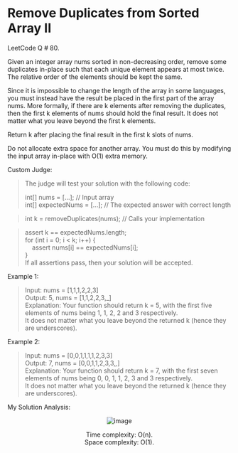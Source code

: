 # Remove Duplicates from Sorted Array II

LeetCode Q # 80.

Given an integer array nums sorted in non-decreasing order, remove some duplicates in-place such that each unique element appears at most twice. The relative order of the elements should be kept the same.

Since it is impossible to change the length of the array in some languages, you must instead have the result be placed in the first part of the array nums. More formally, if there are k elements after removing the duplicates, then the first k elements of nums should hold the final result. It does not matter what you leave beyond the first k elements.

Return k after placing the final result in the first k slots of nums.

Do not allocate extra space for another array. You must do this by modifying the input array in-place with O(1) extra memory.

Custom Judge:

> The judge will test your solution with the following code:
>
> int[] nums = [...]; // Input array</br>
> int[] expectedNums = [...]; // The expected answer with correct length

> int k = removeDuplicates(nums); // Calls your implementation

> assert k == expectedNums.length;</br>
> for (int i = 0; i < k; i++) {</br>
> &nbsp;&nbsp;&nbsp;&nbsp;assert nums[i] == expectedNums[i];</br>
> }</br>
> If all assertions pass, then your solution will be accepted.

Example 1:

> Input: nums = [1,1,1,2,2,3]</br>
> Output: 5, nums = [1,1,2,2,3,_]</br>
> Explanation: Your function should return k = 5, with the first five elements of nums being 1, 1, 2, 2 and 3 respectively.</br>
> It does not matter what you leave beyond the returned k (hence they are underscores).

Example 2:

> Input: nums = [0,0,1,1,1,1,2,3,3]</br>
> Output: 7, nums = [0,0,1,1,2,3,3,_,_]</br>
> Explanation: Your function should return k = 7, with the first seven elements of nums being 0, 0, 1, 1, 2, 3 and 3 respectively.</br>
> It does not matter what you leave beyond the returned k (hence they are underscores).

My Solution Analysis:

<div align = "center">

  ![image](https://github.com/xo-azeem/Remove-Duplicates-from-Sorted-Array-II-LeetCode/assets/171427226/2c5e2009-b850-4643-ab11-92f9e6b274f7)

  Time complexity: O(n).</br>Space complexity: O(1).
</div>
